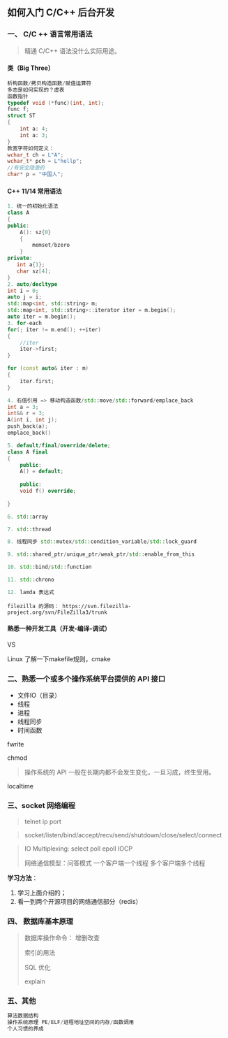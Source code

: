 ## 如何入门 C/C++ 后台开发

### 一、 C/C ++ 语言常用语法

> 精通 C/C++ 语法没什么实际用途。



#### 类（Big Three）

```c++
析构函数/拷贝构造函数/赋值运算符
多态是如何实现的？虚表
函数指针
typedef void (*func)(int, int);
func f;
struct ST
{
    int a: 4;
    int a: 3;   
}
款宽字符如何定义：
wchar_t ch = L"A";
wchar_t* pch = L"hellp";
//有安全隐患的
char* p = "中国人";
```



#### C++ 11/14 常用语法

```c++
1. 统一的初始化语法
class A
{
public:
	A(): sz{0}
	{
        memset/bzero
	}
private:
   int a{1}; 
   char sz[4];
}
2. auto/decltype
int i = 0;
auto j = i;
std::map<int, std::string> m;
std::map<int, std::string>::iterator iter = m.begin();
auto iter = m.begin();
3. for-each
for(; iter != m.end(); ++iter)
{
    //iter 
    iter->first;
}

for (const auto& iter : m)
{
    iter.first;
}

4. 右值引用 => 移动构造函数/std::move/std::forward/emplace_back
int a = 3;
int&& r = 3;
A(int i, int j);
push_back(a);
emplace_back()

5. default/final/override/delete;
class A final
{
    public:
    A() = default;
    
    public:
    void f() override;
    
}

6. std::array

7. std::thread

8. 线程同步 std::mutex/std::condition_variable/std::lock_guard

9. std::shared_ptr/unique_ptr/weak_ptr/std::enable_from_this

10. std::bind/std::function

11. std::chrono

12. lamda 表达式
```

```
filezilla 的源码： https://svn.filezilla-project.org/svn/FileZilla3/trunk
```





#### 熟悉一种开发工具（开发-编译-调试）

VS

Linux 了解一下makefile规则，cmake



### 二、熟悉一个或多个操作系统平台提供的 API 接口

- 文件IO（目录）
- 线程
- 进程
- 线程同步
- 时间函数

fwrite

chmod 

> 操作系统的 API 一般在长期内都不会发生变化，一旦习成，终生受用。

localtime



### 三、socket 网络编程

> telnet ip port

> socket/listen/bind/accept/recv/send/shutdown/close/select/connect

> IO Multiplexing: select poll epoll IOCP
>
> 网络通信模型：问答模式 一个客户端一个线程 多个客户端多个线程

**学习方法**：

1. 学习上面介绍的；
2. 看一到两个开源项目的网络通信部分（redis）



### 四、 数据库基本原理

> 数据库操作命令： 增删改查
>
> 索引的用法
>
> SQL 优化
>
> explain



### 五、其他

```c
算法数据结构
操作系统原理 PE/ELF/进程地址空间的内存/函数调用
个人习惯的养成
```









